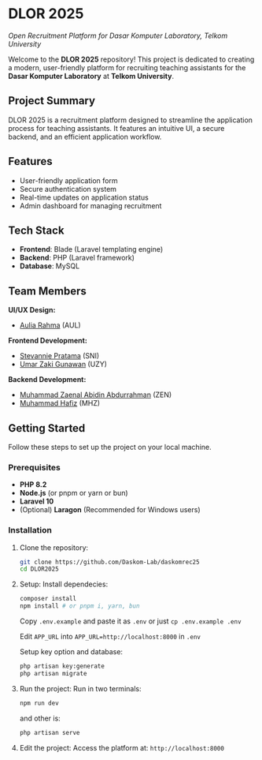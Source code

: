 # DLOR 2025  
_Open Recruitment Platform for Dasar Komputer Laboratory, Telkom University_

Welcome to the **DLOR 2025** repository! This project is dedicated to creating a modern, user-friendly platform for recruiting teaching assistants for the **Dasar Komputer Laboratory** at **Telkom University**.

## Project Summary  
DLOR 2025 is a recruitment platform designed to streamline the application process for teaching assistants. It features an intuitive UI, a secure backend, and an efficient application workflow.

## Features  
- User-friendly application form  
- Secure authentication system  
- Real-time updates on application status  
- Admin dashboard for managing recruitment  

## Tech Stack  
- **Frontend**: Blade (Laravel templating engine)  
- **Backend**: PHP (Laravel framework)  
- **Database**: MySQL

## Team Members  
**UI/UX Design:**  
- [Aulia Rahma](https://github.com/pieceofaul) (AUL)  

**Frontend Development:**  
- [Stevannie Pratama](https://github.com/stevanniep) (SNI)  
- [Umar Zaki Gunawan](https://github.com/marzkigun27) (UZY)  

**Backend Development:**  
- [Muhammad Zaenal Abidin Abdurrahman](https://github.com/Zendin110206) (ZEN)  
- [Muhammad Hafiz](https://github.com/mhafiz03) (MHZ)  

## Getting Started  
Follow these steps to set up the project on your local machine.

### Prerequisites

- **PHP 8.2**
- **Node.js** (or pnpm or yarn or bun)
- **Laravel 10**
- (Optional) **Laragon** (Recommended for Windows users)

### Installation
1. Clone the repository:
   ```bash
   git clone https://github.com/Daskom-Lab/daskomrec25
   cd DLOR2025
   ```

2. Setup:
   Install dependecies:
   ```bash
   composer install
   npm install # or pnpm i, yarn, bun
   ```
   Copy `.env.example` and paste it as `.env` or just `cp .env.example .env`

   Edit `APP_URL` into `APP_URL=http://localhost:8000` in `.env`

   Setup key option and database:
   ```bash
   php artisan key:generate
   php artisan migrate
   ```

3. Run the project:
   Run in two terminals:
   ```bash
   npm run dev
   ```
   and other is:
   ```bash
   php artisan serve
   ```

4. Edit the project:
Access the platform at: `http://localhost:8000`
